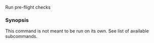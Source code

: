 Run pre-flight checks

### Synopsis


This command is not meant to be run on its own. See list of available subcommands.

